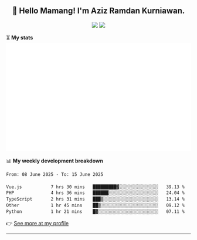 <h2 align="center">👋 Hello Mamang! I'm Aziz Ramdan Kurniawan.</h2>  
<p align="center">
  <img src="https://komarev.com/ghpvc/?username=azizramdan">
  <img src="https://wakatime.com/badge/user/90056fa0-4c31-4eca-954e-2a3ac05896f9.svg">
</p>
    
⏳ **My stats**  
![](https://raw.githubusercontent.com/azizramdan/github-stats/master/generated/overview.svg#gh-dark-mode-only)

📊 **My weekly development breakdown**
<!--START_SECTION:waka-->

```txt
From: 08 June 2025 - To: 15 June 2025

Vue.js           7 hrs 30 mins   █████████▓░░░░░░░░░░░░░░░   39.13 %
PHP              4 hrs 36 mins   ██████░░░░░░░░░░░░░░░░░░░   24.04 %
TypeScript       2 hrs 31 mins   ███▒░░░░░░░░░░░░░░░░░░░░░   13.14 %
Other            1 hr 45 mins    ██▒░░░░░░░░░░░░░░░░░░░░░░   09.12 %
Python           1 hr 21 mins    █▓░░░░░░░░░░░░░░░░░░░░░░░   07.11 %
```

<!--END_SECTION:waka-->
👉 [See more at my profile](https://wakatime.com/@azizramdan)
***
